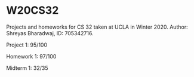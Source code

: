 # W20CS32

Projects and homeworks for CS 32 taken at UCLA in Winter 2020. Author: Shreyas Bharadwaj, ID: 705342716.

Project 1: 95/100 

Homework 1: 97/100

Midterm 1: 32/35
